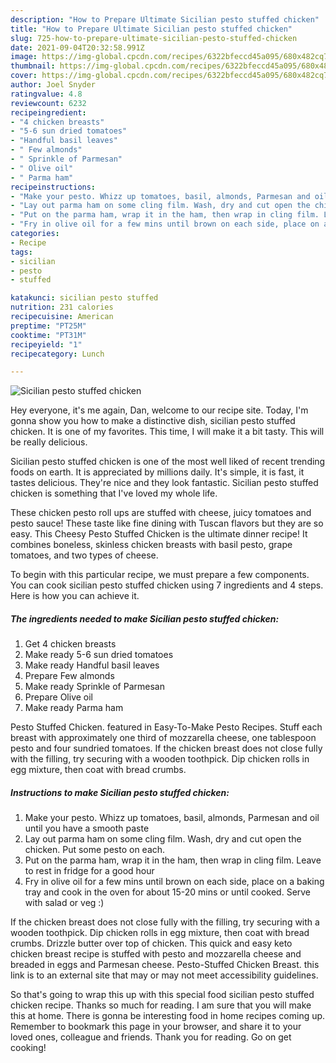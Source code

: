 ```yaml
---
description: "How to Prepare Ultimate Sicilian pesto stuffed chicken"
title: "How to Prepare Ultimate Sicilian pesto stuffed chicken"
slug: 725-how-to-prepare-ultimate-sicilian-pesto-stuffed-chicken
date: 2021-09-04T20:32:58.991Z
image: https://img-global.cpcdn.com/recipes/6322bfeccd45a095/680x482cq70/sicilian-pesto-stuffed-chicken-recipe-main-photo.jpg
thumbnail: https://img-global.cpcdn.com/recipes/6322bfeccd45a095/680x482cq70/sicilian-pesto-stuffed-chicken-recipe-main-photo.jpg
cover: https://img-global.cpcdn.com/recipes/6322bfeccd45a095/680x482cq70/sicilian-pesto-stuffed-chicken-recipe-main-photo.jpg
author: Joel Snyder
ratingvalue: 4.8
reviewcount: 6232
recipeingredient:
- "4 chicken breasts"
- "5-6 sun dried tomatoes"
- "Handful basil leaves"
- " Few almonds"
- " Sprinkle of Parmesan"
- " Olive oil"
- " Parma ham"
recipeinstructions:
- "Make your pesto. Whizz up tomatoes, basil, almonds, Parmesan and oil until you have a smooth paste"
- "Lay out parma ham on some cling film. Wash, dry and cut open the chicken. Put some pesto on each."
- "Put on the parma ham, wrap it in the ham, then wrap in cling film. Leave to rest in fridge for a good hour"
- "Fry in olive oil for a few mins until brown on each side, place on a baking tray and cook in the oven for about 15-20 mins or until cooked. Serve with salad or veg :)"
categories:
- Recipe
tags:
- sicilian
- pesto
- stuffed

katakunci: sicilian pesto stuffed 
nutrition: 231 calories
recipecuisine: American
preptime: "PT25M"
cooktime: "PT31M"
recipeyield: "1"
recipecategory: Lunch

---
```



![Sicilian pesto stuffed chicken](https://img-global.cpcdn.com/recipes/6322bfeccd45a095/680x482cq70/sicilian-pesto-stuffed-chicken-recipe-main-photo.jpg)

Hey everyone, it's me again, Dan, welcome to our recipe site. Today, I'm gonna show you how to make a distinctive dish, sicilian pesto stuffed chicken. It is one of my favorites. This time, I will make it a bit tasty. This will be really delicious.

Sicilian pesto stuffed chicken is one of the most well liked of recent trending foods on earth. It is appreciated by millions daily. It's simple, it is fast, it tastes delicious. They're nice and they look fantastic. Sicilian pesto stuffed chicken is something that I've loved my whole life.

These chicken pesto roll ups are stuffed with cheese, juicy tomatoes and pesto sauce! These taste like fine dining with Tuscan flavors but they are so easy. This Cheesy Pesto Stuffed Chicken is the ultimate dinner recipe! It combines boneless, skinless chicken breasts with basil pesto, grape tomatoes, and two types of cheese.


To begin with this particular recipe, we must prepare a few components. You can cook sicilian pesto stuffed chicken using 7 ingredients and 4 steps. Here is how you can achieve it.

<!--inarticleads1-->

##### The ingredients needed to make Sicilian pesto stuffed chicken:

1. Get 4 chicken breasts
1. Make ready 5-6 sun dried tomatoes
1. Make ready Handful basil leaves
1. Prepare  Few almonds
1. Make ready  Sprinkle of Parmesan
1. Prepare  Olive oil
1. Make ready  Parma ham


Pesto Stuffed Chicken. featured in Easy-To-Make Pesto Recipes. Stuff each breast with approximately one third of mozzarella cheese, one tablespoon pesto and four sundried tomatoes. If the chicken breast does not close fully with the filling, try securing with a wooden toothpick. Dip chicken rolls in egg mixture, then coat with bread crumbs. 

<!--inarticleads2-->

##### Instructions to make Sicilian pesto stuffed chicken:

1. Make your pesto. Whizz up tomatoes, basil, almonds, Parmesan and oil until you have a smooth paste
1. Lay out parma ham on some cling film. Wash, dry and cut open the chicken. Put some pesto on each.
1. Put on the parma ham, wrap it in the ham, then wrap in cling film. Leave to rest in fridge for a good hour
1. Fry in olive oil for a few mins until brown on each side, place on a baking tray and cook in the oven for about 15-20 mins or until cooked. Serve with salad or veg :)


If the chicken breast does not close fully with the filling, try securing with a wooden toothpick. Dip chicken rolls in egg mixture, then coat with bread crumbs. Drizzle butter over top of chicken. This quick and easy keto chicken breast recipe is stuffed with pesto and mozzarella cheese and breaded in eggs and Parmesan cheese. Pesto-Stuffed Chicken Breast. this link is to an external site that may or may not meet accessibility guidelines. 

So that's going to wrap this up with this special food sicilian pesto stuffed chicken recipe. Thanks so much for reading. I am sure that you will make this at home. There is gonna be interesting food in home recipes coming up. Remember to bookmark this page in your browser, and share it to your loved ones, colleague and friends. Thank you for reading. Go on get cooking!
